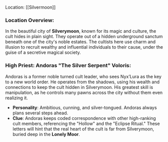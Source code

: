 Location: [[Silvermoon]]

### **Location Overview**:

In the beautiful city of **Silverymoon**, known for its magic and culture, the cult hides in plain sight. They operate out of a hidden underground sanctum beneath one of the city's noble estates. The cultists here use charm and illusion to recruit wealthy and influential individuals to their cause, under the guise of a secretive magical society.

### **High Priest: Andoras "The Silver Serpent" Voloris**:

Andoras is a former noble turned cult leader, who sees Nyx’Lura as the key to a new world order. He operates from the shadows, using his wealth and connections to keep the cult hidden in Silverymoon. His greatest skill is manipulation, as he controls many pawns across the city without them even realizing it.

- **Personality**: Ambitious, cunning, and silver-tongued. Andoras always plans several steps ahead.
- **Clue**: Andoras keeps coded correspondence with other high-ranking cult members, referencing the "Hollow" and the "Eclipse Ritual." These letters will hint that the real heart of the cult is far from Silverymoon, buried deep in the **Lonely Moor**.
